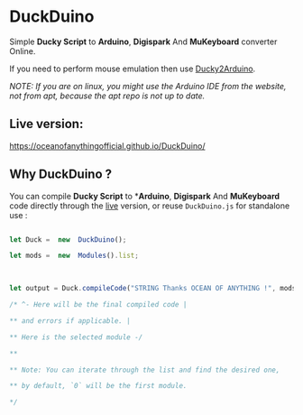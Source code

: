 #  DuckDuino 

Simple **Ducky Script** to **Arduino**, **Digispark** And **MuKeyboard** converter Online.

  

If you need to perform mouse emulation then use [Ducky2Arduino](https://oceanofanythingofficial.github.io/Ducky2Arduino).

  

*NOTE: If you are on linux, you might use the Arduino IDE from the website, not from apt, because the apt repo is not up to date.*

##  Live version:

https://oceanofanythingofficial.github.io/DuckDuino/

  

##  Why DuckDuino ?

You can compile **Ducky Script** to ***Arduino**, **Digispark** And **MuKeyboard** code directly through the [live](https://oceanofanythingofficial.github.io/DuckDuino/  "DuckDuino Live") version, or reuse `DuckDuino.js` for standalone use :

```javascript

let Duck =  new  DuckDuino();

let mods =  new  Modules().list;

  

let output = Duck.compileCode("STRING Thanks OCEAN OF ANYTHING !", mods[0].module);

/* ^- Here will be the final compiled code |

** and errors if applicable. |

** Here is the selected module -/

**

** Note: You can iterate through the list and find the desired one,

** by default, `0` will be the first module.

*/

```
